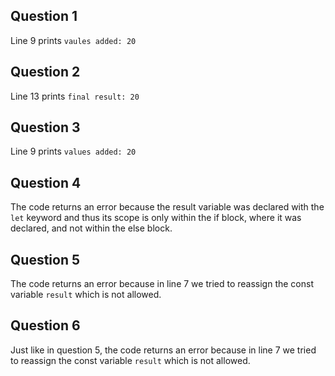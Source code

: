 ## Question 1
Line 9 prints `vaules added: 20`

## Question 2
Line 13 prints `final result: 20` 

## Question 3
Line 9 prints `values added: 20`

## Question 4
The code returns an error because the result variable was declared with the `let` keyword and thus its scope is only within the if block, where it was declared, and not within the else block.

## Question 5
The code returns an error because in line 7 we tried to reassign the const variable `result` which is not allowed.

## Question 6
Just like in question 5, the code returns an error because in line 7 we tried to reassign the const variable `result` which is not allowed.
